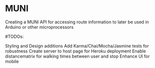 # MUNI
Creating a MUNI API for accessing route information to later be used in Arduino or other microprocessors

#TODOs:

Styling and Design additions
Add Karma/Chai/Mocha/Jasmine tests for robustness
Create server to host page for Heroku deployment
Enable distancematrix for walking times between user and stop
Enhance UI for mobile
